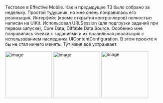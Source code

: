 Тестовое в Effective Mobile. Как и предыдущее ТЗ было собрано за недельку. 
Простой тудушник, но мне очень понравилась его реализация.
Интерфейс (кроме открытия контроллеров) полностью написан на UIKit. 
Использовал URLSession (для подгрузки заданий при первом запуске), Core Data, Diffable Data Source. 
Особенно мне понравились ячейки с заданиями и их правильная реализация с использованием наследника UIContentConfiguration. 
В этом проекте я бы не стал ничего менять. Тут меня всё устраивает.
<p/>
<img width="150" alt="image" src="https://github.com/user-attachments/assets/017d33a7-5fa4-4b56-a557-53ee2023cd2c">
<img width="150" alt="image" src="https://github.com/user-attachments/assets/2b21891f-8768-4d3c-a310-eca52a437101">
<img width="151" alt="image" src="https://github.com/user-attachments/assets/336f0dc7-cbfd-4091-af95-da47d681b7fa">
